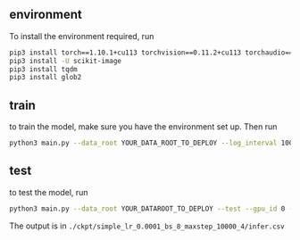 ## environment
To install the environment required, run
```bash
pip3 install torch==1.10.1+cu113 torchvision==0.11.2+cu113 torchaudio==0.10.1+cu113 -f https://download.pytorch.org/whl/cu113/torch_stable.html
pip3 install -U scikit-image
pip3 install tqdm
pip3 install glob2
```

## train
to train the model, make sure you have the environment set up. Then run
```bash
python3 main.py --data_root YOUR_DATA_ROOT_TO_DEPLOY --log_interval 100 --save_interval 500 --train --val --test --holdout 0 --gpu_id 0 --augment
```
## test
to test the model, run
```bash
python3 main.py --data_root YOUR_DATAROOT_TO_DEPLOY --test --gpu_id 0 --model_dir ./ckpt/simple_lr_0.0001_bs_8_maxstep_10000_1 --step_label best
```
The output is in ```./ckpt/simple_lr_0.0001_bs_8_maxstep_10000_4/infer.csv```